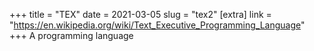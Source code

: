 +++
title = "TEX"
date = 2021-03-05
slug = "tex2"
[extra]
link = "https://en.wikipedia.org/wiki/Text_Executive_Programming_Language"
+++
A programming language

